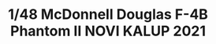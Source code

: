 ---
layout: product
title: "1/48 McDonnell Douglas F-4B Phantom II NOVI KALUP 2021"
price: "12000" 
desc: "Maketa"
img_path: "/assets/img/TAM61121.webp"
brand: "Tamiya"
available: true
special_offer: false
new: true
soon: false
cat: "010000"
subcat: "010300"
subsubcat: "0N/A"
sifra: "TAM61121"
popular: false
spec: false
---